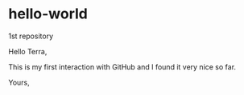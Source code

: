 # hello-world
1st repository

Hello Terra,

This is my first interaction with GitHub and I found it very nice so far.

Yours,
